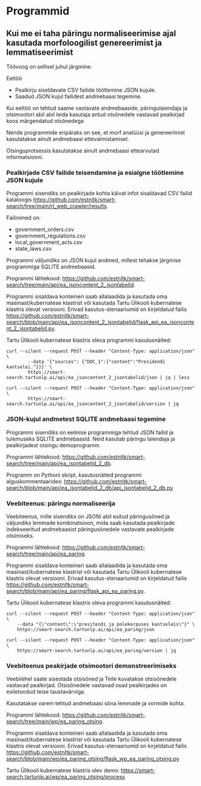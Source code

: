 # Programmid

## Kui me ei taha päringu normaliseerimise ajal kasutada morfoloogilist genereerimist ja lemmatiseerimist

Töövoog on sellisel juhul järgmine:

Eeltöö
  * Pealkirju siseldavate CSV failide töötlemine JSON kujule.
  * Saadud JSON kujul failidest andmebaasi tegemine.

Kui eeltöö on tehtud saame vastavate andmebaaside, päringulaiendaja ja otsimootori abil 
abil leida kasutaja antud otsõnedele vastavad pealkirjad koos märgendatud otsõnedega
 
Nende programmide eripäraks on see, et morf analüüsi ja genereerimist kasutatakse
ainult andmebaasi ettevalmistamisel.

Otsinguprotsessis kasutatakse ainult andmebaasi ettearvutad informatsiooni.

### Pealkirjade CSV failide teisendamine ja esialgne töötlemine JSON kujule

Programmi sisendiks on pealkirjade kohta käivat infot sisaldavad CSV failid kataloogis
https://github.com/estnltk/smart-search/tree/main/rt_web_crawler/results.

Failinimed on:
* government_orders.csv
* government_regulations.csv
* local_government_acts.csv
* state_laws.csv

Programmi väljundiks on JSON kujul andmed, millest tehakse järgmise programmiga SQLITE andmebaasid.

Programmi lähtekood: https://github.com/estnltk/smart-search/tree/main/api/ea_jsoncontent_2_jsontabelid.

Programmi sisaldava konteineri saab allalaadida ja kasutada oma masinast/kubernatese klastrist või kasutada Tartu Ülikooli kubernatese klastris olevat versiooni.
Erivad kasutus-stenaariumid on kirjeldatud failis
https://github.com/estnltk/smart-search/blob/main/api/ea_jsoncontent_2_jsontabelid/flask_api_ea_jsoncontent_2_jsontabelid.py.

Tartu Ülikooli kubernatese klastris oleva programmi kasutusnäited:

```cmdline
curl --silent --request POST --header "Content-Type: application/json" \
        --data '{"sources": {"DOC_1":{"content":"Presidendi kantselei."}}}' \
        https://smart-search.tartunlp.ai/api/ea_jsoncontent_2_jsontabelid/json | jq | less
        
curl --silent --request POST --header "Content-Type: application/json" \
        https://smart-search.tartunlp.ai/api/ea_jsoncontent_2_jsontabelid/version | jq
```

### JSON-kujul andmetest SQLITE andmebaasi tegemine

Programmi sisendiks on eelmise programmiga tehtud JSON failid ja tulemuseks SQLITE
andmebaasid. Neid kasutab päringu laiendaja ja pealkirjadest otsingu demoprogramm.

Programmi lähtekood: https://github.com/estnltk/smart-search/tree/main/api/ea_jsontabelid_2_db.

Programm on Pythoni skript, kasutusnäited programmi alguskommentaarides:
https://github.com/estnltk/smart-search/blob/main/api/ea_jsontabelid_2_db/api_jsontabelid_2_db.py

### Veebiteenus: päringu normaliseerija

Veebiteenus, mille sisendiks on JSONi abil esitud päringusõned ja väljundiks
lemmade kombinatsioon, mida saab kasutada pealkirjade indekseeritud andmebaasist
päringusõnedele vastavate pealkirjade otsimiseks.

Programmi lähtekood: https://github.com/estnltk/smart-search/tree/main/api/ea_paring.

Programmi sisaldava konteineri saab allalaadida ja kasutada oma masinast/kubernatese klastrist või kasutada Tartu Ülikooli kubernatese klastris olevat versiooni.
Erivad kasutus-stenaariumid on kirjeldatud failis
https://github.com/estnltk/smart-search/blob/main/api/ea_paring/flask_api_ea_paring.py.

Tartu Ülikooli kubernatese klastris oleva programmi kasutusnäited:

```cmdline
curl --silent --request POST --header "Content-Type: application/json" \
    --data "{\"content\":\"presitendi ja polekorpuses kantseleis\"}" \
    https://smart-search.tartunlp.ai/api/ea_paring/json

curl --silent --request POST --header "Content-Type: application/json" \
    https://smart-search.tartunlp.ai/api/ea_paring/version | jq
```

### Veebiteenus peakirjade otsimootori demonstreerimiseks

Veebilehel saate sisestada otsisõned ja Teile kuvatakse otsisõnedele vastavad
pealkirjad. Otsisõnedele vastavad osad pealkirjades on esiletoodud teise taustavärviga.

Kasutatakse varem tehtud andmebaasi sõna lemmade ja vormide kohta. 

Programmi lähtekood: https://github.com/estnltk/smart-search/tree/main/wp/ea_paring_otsing.

Programmi sisaldava konteineri saab allalaadida ja kasutada oma masinast/kubernatese klastrist või kasutada Tartu Ülikooli kubernatese klastris olevat versiooni.
Erivad kasutus-stenaariumid on kirjeldatud failis
https://github.com/estnltk/smart-search/blob/main/wp/ea_paring_otsing/flask_wp_ea_paring_otsing.py

Tartu Ülikooli kubernatese klastris olev demo:
https://smart-search.tartunlp.ai/wp/ea_paring_otsing/process 
